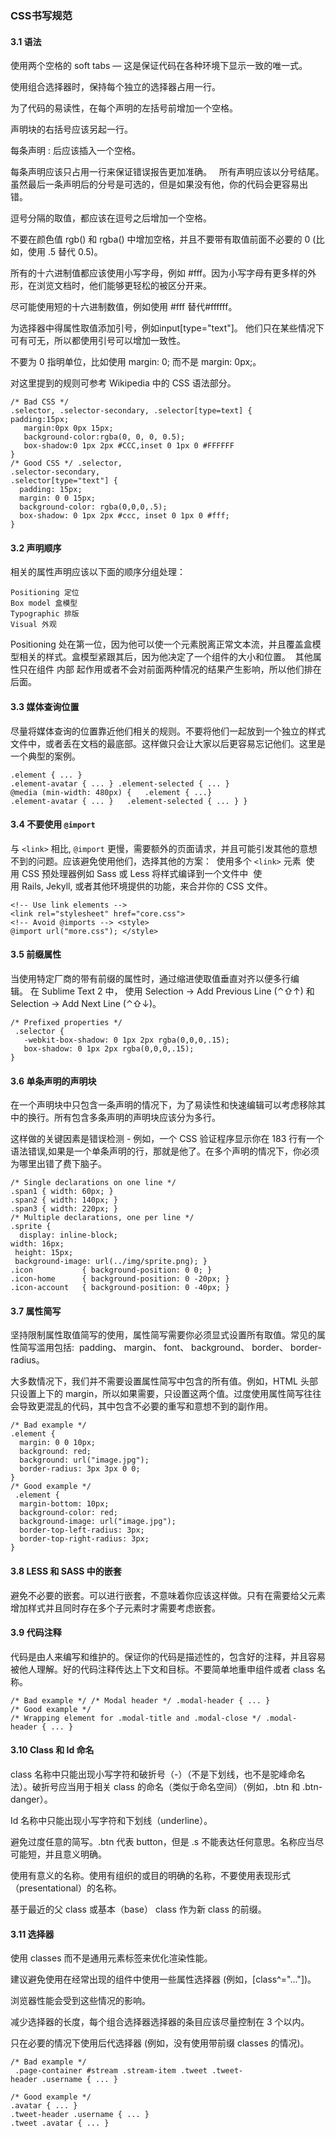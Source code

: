 ### CSS书写规范 
#### 3.1 语法 
使用两个空格的 soft tabs — 这是保证代码在各种环境下显示一致的唯一式。

使用组合选择器时，保持每个独立的选择器占用一行。

为了代码的易读性，在每个声明的左括号前增加一个空格。

声明块的右括号应该另起一行。 

每条声明 : 后应该插入一个空格。 

每条声明应该只占用一行来保证错误报告更加准确。
 
所有声明应该以分号结尾。虽然最后一条声明后的分号是可选的，但是如果没有他，你的代码会更容易出错。 

逗号分隔的取值，都应该在逗号之后增加一个空格。 

不要在颜色值 rgb() 和 rgba() 中增加空格，并且不要带有取值前面不必要的 0 (比如，使用 .5 替代 0.5)。 

所有的十六进制值都应该使用小写字母，例如 #fff。因为小写字母有更多样的外形，在浏览文档时，他们能够更轻松的被区分开来。 

尽可能使用短的十六进制数值，例如使用 #fff 替代#ffffff。 

为选择器中得属性取值添加引号，例如input[type="text"]。 他们只在某些情况下可有可无，所以都使用引号可以增加一致性。 

不要为 0 指明单位，比如使用 margin: 0; 而不是 margin: 0px;。

对这里提到的规则可参考 Wikipedia 中的 CSS 语法部分。 
```
/* Bad CSS */ 
.selector, .selector-secondary, .selector[type=text] {   
padding:15px; 
   margin:0px 0px 15px; 
   background-color:rgba(0, 0, 0, 0.5); 
   box-shadow:0 1px 2px #CCC,inset 0 1px 0 #FFFFFF
}  
/* Good CSS */ .selector, 
.selector-secondary, 
.selector[type="text"] {   
  padding: 15px;   
  margin: 0 0 15px; 
  background-color: rgba(0,0,0,.5); 
  box-shadow: 0 1px 2px #ccc, inset 0 1px 0 #fff;
} 
```
#### 3.2 声明顺序 
相关的属性声明应该以下面的顺序分组处理：
```
Positioning 定位
Box model 盒模型
Typographic 排版
Visual 外观 
```
Positioning 处在第一位，因为他可以使一个元素脱离正常文本流，并且覆盖盒模型相关的样式。盒模型紧跟其后，因为他决定了一个组件的大小和位置。 
其他属性只在组件 内部 起作用或者不会对前面两种情况的结果产生影响，所以他们排在后面。 
#### 3.3 媒体查询位置 
尽量将媒体查询的位置靠近他们相关的规则。不要将他们一起放到一个独立的样式文件中，或者丢在文档的最底部。这样做只会让大家以后更容易忘记他们。这里是一个典型的案例。 

```
.element { ... } 
.element-avatar { ... } .element-selected { ... }  
@media (min-width: 480px) {   .element { ...} 
.element-avatar { ... }   .element-selected { ... } } 
```

#### 3.4 不要使用 `@import`
与 `<link>` 相比, `@import` 更慢，需要额外的页面请求，并且可能引发其他的意想不到的问题。应该避免使用他们，选择其他的方案： 
使用多个 `<link>` 元素 
使用 CSS 预处理器例如 Sass 或 Less 将样式编译到一个文件中 
使用 Rails, Jekyll, 或者其他环境提供的功能，来合并你的 CSS 文件。

```
<!-- Use link elements --> 
<link rel="stylesheet" href="core.css">  
<!-- Avoid @imports --> <style> 
@import url("more.css"); </style> 
```

#### 3.5 前缀属性 
当使用特定厂商的带有前缀的属性时，通过缩进使取值垂直对齐以便多行编辑。 在 Sublime Text 2 中， 使用 Selection → Add Previous Line (⌃⇧↑) 和Selection → Add Next Line (⌃⇧↓)。 
```
/* Prefixed properties */
 .selector { 
   -webkit-box-shadow: 0 1px 2px rgba(0,0,0,.15);             
   box-shadow: 0 1px 2px rgba(0,0,0,.15); 
} 
```

#### 3.6 单条声明的声明块 

在一个声明块中只包含一条声明的情况下，为了易读性和快速编辑可以考虑移除其中的换行。所有包含多条声明的声明块应该分为多行。 

这样做的关键因素是错误检测 - 例如，一个 CSS 验证程序显示你在 183 行有一个语法错误,如果是一个单条声明的行，那就是他了。在多个声明的情况下，你必须为哪里出错了费下脑子。 
```
/* Single declarations on one line */ 
.span1 { width: 60px; } 
.span2 { width: 140px; } 
.span3 { width: 220px; }  
/* Multiple declarations, one per line */ 
.sprite { 
  display: inline-block;   
width: 16px;  
 height: 15px; 
 background-image: url(../img/sprite.png); } 
.icon           { background-position: 0 0; } 
.icon-home      { background-position: 0 -20px; } 
.icon-account   { background-position: 0 -40px; } 
```

#### 3.7 属性简写

坚持限制属性取值简写的使用，属性简写需要你必须显式设置所有取值。常见的属性简写滥用包括:  padding、 margin、 font、 background、 border、 border-radius。

大多数情况下，我们并不需要设置属性简写中包含的所有值。例如，HTML 头部只设置上下的 margin，所以如果需要，只设置这两个值。过度使用属性简写往往会导致更混乱的代码，其中包含不必要的重写和意想不到的副作用。 
```
/* Bad example */
.element { 
  margin: 0 0 10px;   
  background: red; 
  background: url("image.jpg");  
  border-radius: 3px 3px 0 0;
}  
/* Good example */
 .element { 
  margin-bottom: 10px;  
  background-color: red; 
  background-image: url("image.jpg");   
  border-top-left-radius: 3px;  
  border-top-right-radius: 3px; 
} 
```

#### 3.8 LESS 和 SASS 中的嵌套 
避免不必要的嵌套。可以进行嵌套，不意味着你应该这样做。只有在需要给父元素增加样式并且同时存在多个子元素时才需要考虑嵌套。

#### 3.9 代码注释 
代码是由人来编写和维护的。保证你的代码是描述性的，包含好的注释，并且容易被他人理解。好的代码注释传达上下文和目标。不要简单地重申组件或者 class 名称。

``` 
/* Bad example */ /* Modal header */ .modal-header { ... }  
/* Good example */ 
/* Wrapping element for .modal-title and .modal-close */ .modal-header { ... } 
```

#### 3.10 Class 和 Id 命名
class 名称中只能出现小写字符和破折号（-）（不是下划线，也不是驼峰命名法）。破折号应当用于相关 class 的命名（类似于命名空间）（例如，.btn 和 .btn-danger）。 

Id 名称中只能出现小写字符和下划线（underline）。 

避免过度任意的简写。.btn 代表 button，但是 .s 不能表达任何意思。名称应当尽可能短，并且意义明确。 

使用有意义的名称。使用有组织的或目的明确的名称，不要使用表现形式（presentational）的名称。 

基于最近的父 class 或基本（base） class 作为新 class 的前缀。

#### 3.11 选择器 
使用 classes 而不是通用元素标签来优化渲染性能。 

建议避免使用在经常出现的组件中使用一些属性选择器 (例如，[class^="..."])。

浏览器性能会受到这些情况的影响。 

减少选择器的长度，每个组合选择器选择器的条目应该尽量控制在 3 个以内。

只在必要的情况下使用后代选择器 (例如，没有使用带前缀 classes 的情况)。 
```
/* Bad example */ 
 .page-container #stream .stream-item .tweet .tweet-header .username { ... }

/* Good example */ 
.avatar { ... }
.tweet-header .username { ... }
.tweet .avatar { ... } 
```
